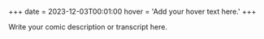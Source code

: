 +++
date = 2023-12-03T00:01:00
hover = 'Add your hover text here.'
+++

Write your comic description or transcript here.
